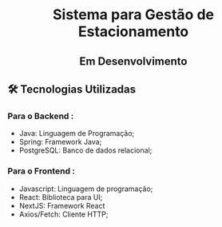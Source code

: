 <div align="center">
    <h1>
        Sistema para Gestão de Estacionamento 
    </h1>
</div>

<div align="center">
    <h2> 
        Em Desenvolvimento
    </h2>
</div>

## 🛠️ Tecnologias Utilizadas

### Para o Backend :

- Java: Linguagem de Programação;
- Spring: Framework Java;
- PostgreSQL: Banco de dados relacional;

### Para o Frontend :
- Javascript: Linguagem de programação;
- React: Biblioteca para UI;
- NextJS: Framework React
- Axios/Fetch: Cliente HTTP;
